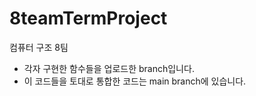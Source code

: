 # 8teamTermProject
컴퓨터 구조 8팀

* 각자 구현한 함수들을 업로드한 branch입니다.
* 이 코드들을 토대로 통합한 코드는 main branch에 있습니다.

